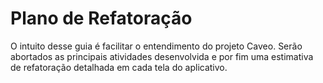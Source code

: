 # Plano de Refatoração

O intuito desse guia é facilitar o entendimento do projeto Caveo. Serão abortados as principais atividades desenvolvida e por fim uma estimativa de refatoração detalhada em cada tela do aplicativo.
